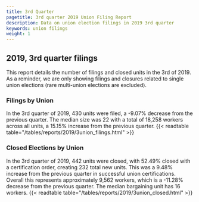 ```yaml
---
title: 3rd Quarter 
pagetitle: 3rd quarter 2019 Union Filing Report
description: Data on union election filings in 2019 3rd quarter 
keywords: union filings
weight: 1
---
```


## 2019, 3rd quarter filings

This report details the number of filings and closed units in the 3rd of 2019. As a reminder, we are only showing filings and closures related to single union elections (rare multi-union elections are excluded).

### Filings by Union
In the 3rd quarter of 2019, 430 units were filed, a -9.07% decrease from the previous quarter. The median size was 22 with a total of 18,258 workers across all units, a 15.15% increase from the previous quarter.
{{< readtable table="/tables/reports/2019/3union_filings.html" >}}

### Closed Elections by Union
In the 3rd quarter of 2019, 442 units were closed, with 52.49% closed with a certification order, creating 232 total new units. This was a 9.48% increase from the previous quarter in successful union certifications. Overall this represents approximately 9,562 workers, which is a -11.28% decrease from the previous quarter. The median bargaining unit has 16 workers.
{{< readtable table="/tables/reports/2019/3union_closed.html" >}}
